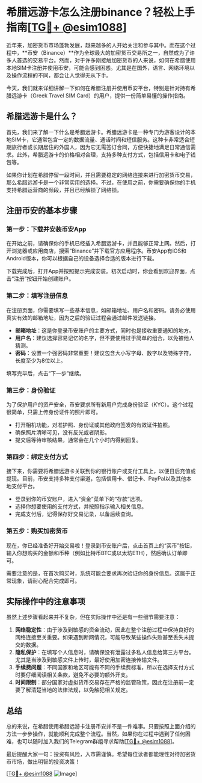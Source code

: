 # 希腊远游卡怎么注册binance？轻松上手指南[[TG💪+ @esim1088](https://t.me/s/esim1088)]

近年来，加密货币市场蓬勃发展，越来越多的人开始关注和参与其中。而在这个过程中，**币安（Binance）**作为全球最大的加密货币交易所之一，自然成为了许多人首选的交易平台。然而，对于许多刚接触加密货币的人来说，如何在希腊使用本地SIM卡注册并使用币安，可能会感到困惑。尤其是在国外，语言、网络环境以及操作流程的不同，都会让人觉得无从下手。

今天，我们就来详细讲解一下如何在希腊注册并使用币安平台，特别是针对持有希腊远游卡（Greek Travel SIM Card）的用户，提供一份简单易懂的操作指南。

## 希腊远游卡是什么？

首先，我们来了解一下什么是希腊远游卡。希腊远游卡是一种专门为游客设计的本地SIM卡，它通常包含一定的数据流量、通话时间和短信服务。这种卡非常适合短期旅行者或长期居住的外国人，因为它无需签订合同，方便快捷地满足日常通信需求。此外，希腊远游卡的价格相对合理，支持多种支付方式，包括信用卡和电子钱包等。

如果你计划在希腊停留一段时间，并且需要稳定的网络连接来进行加密货币交易，那么希腊远游卡是一个非常实用的选择。不过，在使用之前，你需要确保你的手机支持希腊运营商的频段，并且已经解锁了网络锁。

## 注册币安的基本步骤

### 第一步：下载并安装币安App

在开始之前，请确保你的手机已经插入希腊远游卡，并且能够正常上网。然后，打开浏览器或应用商店，搜索“Binance”并下载官方应用程序。币安App有iOS和Android版本，你可以根据自己的设备选择合适的版本进行下载。

下载完成后，打开App并按照提示完成安装。初次启动时，你会看到欢迎界面，点击“注册”按钮开始创建账户。

### 第二步：填写注册信息

在注册页面，你需要填写一些基本信息，如邮箱地址、用户名和密码。请务必使用真实有效的邮箱地址，因为之后的验证过程会通过邮件发送链接。

- **邮箱地址**：这是你登录币安账户的主要方式，同时也是接收重要通知的地方。
- **用户名**：建议选择容易记忆的名字，但不要使用过于简单的组合，以免被他人猜测。
- **密码**：设置一个强密码非常重要！建议包含大小写字母、数字以及特殊字符，长度至少为8位以上。

填写完毕后，点击“下一步”继续。

### 第三步：身份验证

为了保护用户的资产安全，币安要求所有新用户完成身份验证（KYC）。这个过程很简单，只需上传身份证件的照片即可。

- 打开相机功能，对准护照、身份证或其他政府签发的有效证件拍照。
- 确保照片清晰可见，没有反光或者阴影。
- 提交后等待审核结果，通常会在几个小时内得到回复。

### 第四步：绑定支付方式

接下来，你需要将希腊远游卡关联到你的银行账户或支付工具上，以便日后充值或提现。目前，币安支持多种支付渠道，包括信用卡、借记卡、PayPal以及其他本地支付平台。

- 登录到你的币安账户，进入“资金”菜单下的“存款”选项。
- 选择你想要使用的支付方式，并按照指示输入相关信息。
- 完成支付后，记得保存好交易记录，以备后续查询。

### 第五步：购买加密货币

现在，你已经准备好开始交易啦！登录到币安账户后，点击首页上的“买币”按钮，输入你想购买的金额和币种（例如比特币BTC或以太坊ETH），然后确认订单即可。

需要注意的是，在首次购买时，系统可能会要求再次验证你的身份信息。这属于正常现象，请耐心配合完成即可。

## 实际操作中的注意事项

虽然上述步骤看起来并不复杂，但在实际操作中还是有一些细节需要注意：

1. **网络稳定性**：由于涉及到敏感的资金流动，因此在整个注册过程中保持良好的网络连接至关重要。如果遇到断网情况，可能导致某些操作失败甚至丢失未提交的数据。
2. **隐私保护**：在填写个人信息时，请确保没有泄露过多私人信息给第三方平台。尤其是当涉及到敏感文件上传时，最好使用加密连接传输文件。
3. **手续费问题**：不同国家和地区可能有不同的手续费标准，所以在选择支付方式时要仔细阅读相关条款，避免不必要的额外开支。
4. **时间限制**：部分国家对虚拟货币交易存在严格的监管政策，因此在注册前一定要了解清楚当地的法律法规，以免触犯相关规定。

## 总结

总的来说，在希腊使用希腊远游卡注册币安并不是一件难事。只要按照上面介绍的方法一步步操作，就能顺利完成整个流程。当然，如果你在过程中遇到了任何困难，也可以随时加入我们的Telegram群组寻求帮助[[TG💪+ @esim1088](https://t.me/s/esim1088)]。

最后提醒大家一句：投资有风险，入市需谨慎。希望每位读者都能理性对待加密货币市场，做出明智的投资决策！

[[TG💪+ @esim1088](https://t.me/s/esim1088) ![Image](https://i.postimg.cc/4NQfJmqS/Snipaste-2025-05-13-00-14-12.png)]